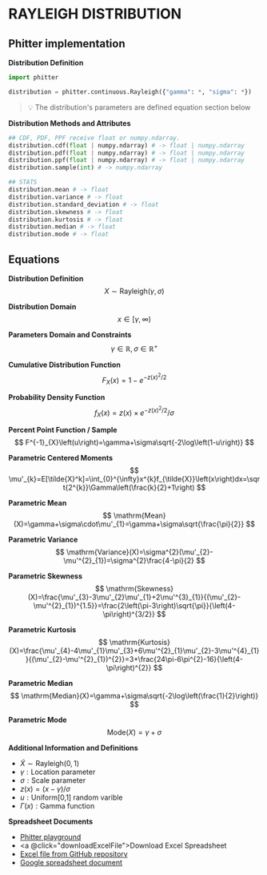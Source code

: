 # RAYLEIGH DISTRIBUTION

## Phitter implementation

**Distribution Definition**

```python
import phitter

distribution = phitter.continuous.Rayleigh({"gamma": *, "sigma": *})
```

> 💡 The distribution's parameters are defined equation section below

**Distribution Methods and Attributes**

```python
## CDF, PDF, PPF receive float or numpy.ndarray.
distribution.cdf(float | numpy.ndarray) # -> float | numpy.ndarray
distribution.pdf(float | numpy.ndarray) # -> float | numpy.ndarray
distribution.ppf(float | numpy.ndarray) # -> float | numpy.ndarray
distribution.sample(int) # -> numpy.ndarray

## STATS
distribution.mean # -> float
distribution.variance # -> float
distribution.standard_deviation # -> float
distribution.skewness # -> float
distribution.kurtosis # -> float
distribution.median # -> float
distribution.mode # -> float
```

## Equations

**Distribution Definition**
$$ X\sim\mathrm{Rayleigh}\left(\gamma,\sigma\right) $$

**Distribution Domain**
$$ x\in\left[\gamma,\infty\right) $$

**Parameters Domain and Constraints**
$$ \gamma\in\mathbb{R}, \sigma\in\mathbb{R}^{+} $$

**Cumulative Distribution Function**
$$ F_{X}\left(x\right)=1-e^{-z(x)^{2}/2} $$

**Probability Density Function**
$$ f_{X}\left(x\right)=z(x)\times e^{-z(x)^{2}/2}/\sigma $$

**Percent Point Function / Sample**
$$ F^{-1}_{X}\left(u\right)=\gamma+\sigma\sqrt{-2\log\left(1-u\right)} $$

**Parametric Centered Moments**
$$ \mu'_{k}=E[\tilde{X}^k]=\int_{0}^{\infty}x^{k}f_{\tilde{X}}\left(x\right)dx=\sqrt{2^{k}}\Gamma\left(\frac{k}{2}+1\right) $$

**Parametric Mean**
$$ \mathrm{Mean}(X)=\gamma+\sigma\cdot\mu'_{1}=\gamma+\sigma\sqrt{\frac{\pi}{2}} $$

**Parametric Variance**
$$ \mathrm{Variance}(X)=\sigma^{2}(\mu'_{2}-\mu'^{2}_{1})=\sigma^{2}\frac{4-\pi}{2} $$

**Parametric Skewness**
$$ \mathrm{Skewness}(X)=\frac{\mu'_{3}-3\mu'_{2}\mu'_{1}+2\mu'^{3}_{1}}{(\mu'_{2}-\mu'^{2}_{1})^{1.5}}=\frac{2\left(\pi-3\right)\sqrt{\pi}}{\left(4-\pi\right)^{3/2}} $$

**Parametric Kurtosis**
$$ \mathrm{Kurtosis}(X)=\frac{\mu'_{4}-4\mu'_{1}\mu'_{3}+6\mu'^{2}_{1}\mu'_{2}-3\mu'^{4}_{1}}{(\mu'_{2}-\mu'^{2}_{1})^{2}}=3+\frac{24\pi-6\pi^{2}-16}{\left(4-\pi\right)^{2}} $$

**Parametric Median**
$$ \mathrm{Median}(X)=\gamma+\sigma\sqrt{-2\log\left(\frac{1}{2}\right)} $$

**Parametric Mode**
$$ \mathrm{Mode}(X)=\gamma+\sigma $$

**Additional Information and Definitions**
- $\tilde{X}\sim\mathrm{Rayleigh}\left(0,1\right)$
- $\gamma:\text{Location parameter}$
- $\sigma:\text{Scale parameter}$
- $z\left(x\right)=\left(x-\gamma\right)/\sigma$
- $u:\text{Uniform[0,1] random varible}$
- $\Gamma\left(x\right):\text{Gamma function}$

**Spreadsheet Documents**

-   [Phitter playground](https://phitter.io/distributions/continuous/rayleigh)
-   <a @click="downloadExcelFile">Download Excel Spreadsheet</a>
-   [Excel file from GitHub repository](https://github.com/phitterio/phitter-files/blob/main/continuous/rayleigh.xlsx)
-   [Google spreadsheet document](https://docs.google.com/spreadsheets/d/1UWtjOwokob4x43OcMLLFbNTYUqOo5dJWqSTfWbS-yyw)

<script setup>
const downloadExcelFile = function() {
    const fileId = "rayleigh";
    const url = `https://raw.githubusercontent.com/phitterio/phitter-files/main/continuous/${fileId}.xlsx`;
    const link = document.createElement("a");
    link.href = url;
    link.setAttribute("download", `${fileId}.xlsx`);
    document.body.appendChild(link);
    link.click();
    document.body.removeChild(link);
};
</script>

<style module>
a {
  cursor: pointer;
}
</style>

    